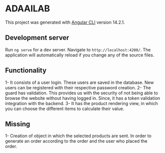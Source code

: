 # ADAAILAB

This project was generated with [Angular CLI](https://github.com/angular/angular-cli) version 14.2.1.

## Development server

Run `ng serve` for a dev server. Navigate to `http://localhost:4200/`. The application will automatically reload if you change any of the source files.

## Functionality

1- It consists of a user login. These users are saved in the database. New users can be registered with their respective password creation.
2- The guard has validation. This provides us with the security of not being able to browse the website without having logged in. Since, it has a token validation integration with the backend.
3- It has the product rendering view, in which you can choose the different items to calculate their value.

## Missing

1- Creation of object in which the selected products are sent. In order to generate an order according to the order and the user who placed the order.
